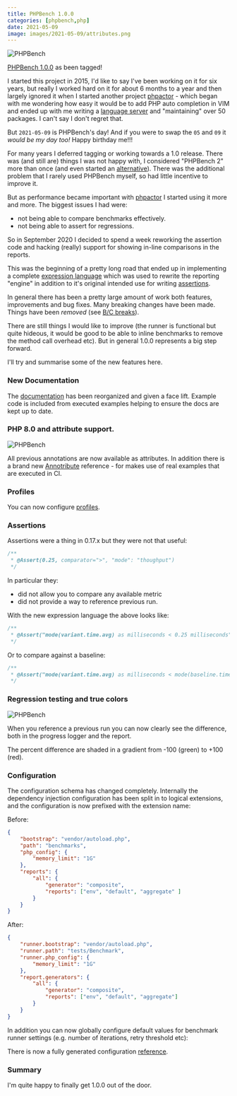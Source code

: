 ```yaml
--- 
title: PHPBench 1.0.0
categories: [phpbench,php]
date: 2021-05-09
image: images/2021-05-09/attributes.png
---
```


![PHPBench](/images/2020-09-09/logo.png)

[PHPBench 1.0.0](https://github.com/phpbench/phpbench/releases/tag/1.0.0) as been
tagged! 

I started this project in 2015, I'd like to say I've been working on it for
six years, but really I worked hard on it for about 6 months to a year and
then largely ignored it when I started another project
[phpactor](https://github.com/phpactor/phpactor) - which began with me
wondering how easy it would be to add PHP auto completion in VIM and ended up
with me writing a [language
server](https://phpactor.readthedocs.io/en/master/lsp/support.html) and
"maintaining" over 50 packages. I can't say I don't regret that.

But `2021-05-09` is PHPBench's day! And if you were to swap the `05` and `09` it
_would be my day too!_ Happy birthday me!!!

For many years I deferred tagging or working towards a 1.0 release. There was
(and still are) things I was not happy with, I considered
"PHPBench 2" more than once (and even started an
[alternative](https://github.com/phpbench/pipeline)). There was the additional
problem that I rarely used PHPBench myself, so had little incentive to improve
it.

But as performance became important with [phpactor](https://github.com/phpactor/phpactor) I started using it more and more. The biggest issues I had were:

- not being able to compare benchmarks effectively.
- not being able to assert for regressions.

So in September 2020 I decided to spend a week reworking the assertion
code and hacking (really) support for showing in-line comparisons in the
reports.

This was the beginning of a pretty long road that ended up in implementing a
complete [expression
language](https://phpbench.readthedocs.io/en/latest/expression.html) which was
used to rewrite the reporting "engine" in addition to it's original intended use
for writing
[assertions](https://phpbench.readthedocs.io/en/latest/guides/assertions.html).

In general there has been a pretty large amount of work both features,
improvements and bug fixes. Many breaking
changes have been made. Things have been _removed_ (see [B/C
breaks](https://github.com/phpbench/phpbench/releases/tag/1.0.0)).

There are still things I would like to improve (the runner is functional but quite
hideous, it would be good to be able to inline benchmarks to remove the method
call overhead etc). But in general 1.0.0 represents a big step forward.

I'll try and summarise some of the new features here.

### New Documentation

The
[documentation](https://phpbench.readthedocs.io/en/latest/annotributes.html)
has been reorganized and given a face lift. Example code is included from executed
examples helping to ensure the docs are kept up to date.

### PHP 8.0 and attribute support.

![PHPBench](/images/2021-05-09/attributes.png)

All previous annotations are now available as attributes. In addition there is
a brand new
[Annotribute](https://phpbench.readthedocs.io/en/latest/annotributes.html)
reference - for makes use of real examples that are executed in CI.

### Profiles

You can now configure
[profiles](https://phpbench.readthedocs.io/en/latest/configuration.html?highlight=profile#core-profiles).

### Assertions

Assertions were a thing in 0.17.x but they were not that useful:

```php
/**
 * @Assert(0.25, comparator=">", "mode": "thoughput")
 */
```

In particular they:

- did not allow you to compare any available metric
- did not provide a way to reference previous run. 

With the new expression language the above looks like:

```php
/**
 * @Assert("mode(variant.time.avg) as milliseconds < 0.25 milliseconds")
 */
```

Or to compare against a baseline:

```php
/**
 * @Assert("mode(variant.time.avg) as milliseconds < mode(baseline.time.avg) as milliseconds")
 */
```

### Regression testing and true colors

![PHPBench](/images/2021-05-09/regression.png)

When you reference a previous run you can now clearly see the difference, both
in the progress logger and the report.

The percent difference are shaded in a gradient from -100 (green) to +100 (red).

### Configuration


The configuration schema has changed completely. Internally the dependency
injection configuration has been split in to logical extensions, and the
configuration is now prefixed with the extension name:

Before:

```json
{
    "bootstrap": "vendor/autoload.php",
    "path": "benchmarks",
    "php_config": {
        "memory_limit": "1G"
    },
    "reports": {
        "all": {
            "generator": "composite",
            "reports": ["env", "default", "aggregate" ]
        }
    }
}
```

After:

```json
{
    "runner.bootstrap": "vendor/autoload.php",
    "runner.path": "tests/Benchmark",
    "runner.php_config": {
        "memory_limit": "1G"
    },
    "report.generators": {
        "all": {
            "generator": "composite",
            "reports": ["env", "default", "aggregate"]
        }
    }
}
```

In addition you can now globally configure default values for benchmark runner settings (e.g.
number of iterations, retry threshold etc):

There is now a fully generated configuration [reference](https://phpbench.readthedocs.io/en/latest/configuration.html?highlight=profile#configuration).

### Summary

I'm quite happy to finally get 1.0.0 out of the door.
